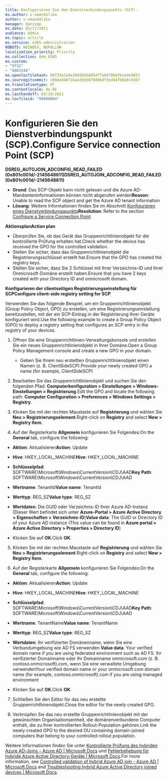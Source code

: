```yaml
---
title: Konfigurieren Sie den Dienstverbindungspunkts (SCP).
ms.author: v-smandalika
author: v-smandalika
manager: dansimp
ms.date: 03/17/2021
audience: Admin
ms.topic: article
ms.service: o365-administration
ROBOTS: NOINDEX, NOFOLLOW
localization_priority: Priority
ms.collection: Adm_O365
ms.custom:
- "9732"
- "9003244"
ms.openlocfilehash: 9d733a1a0a3b8d92bdd5477a8978b6fbeede9653
ms.sourcegitcommit: c08bed4071baa3bb5879496df3ed44fb828c8367
ms.translationtype: HT
ms.contentlocale: de-DE
ms.lasthandoff: 03/19/2021
ms.locfileid: "50898064"
---
```

# <a name="configure-service-connection-point-scp"></a><span data-ttu-id="6b428-102">Konfigurieren Sie den Dienstverbindungspunkt (SCP).</span><span class="sxs-lookup"><span data-stu-id="6b428-102">Configure Service connection Point (SCP)</span></span>

<span data-ttu-id="6b428-103">**DSREG_AUTOJOIN_ADCONFIG_READ_FAILED (0x801c001d/-2145648611)**</span><span class="sxs-lookup"><span data-stu-id="6b428-103">**DSREG_AUTOJOIN_ADCONFIG_READ_FAILED (0x801c001d/-2145648611)**</span></span>

- <span data-ttu-id="6b428-104">**Grund**: Das SCP-Objekt kann nicht gelesen und die Azure AD-Mandanteninformationen können nicht abgerufen werden</span><span class="sxs-lookup"><span data-stu-id="6b428-104">**Reason**: Unable to read the SCP object and get the Azure AD tenant information</span></span>
- <span data-ttu-id="6b428-105">**Lösung**: Weitere Informationen finden Sie im Abschnitt [Konfigurieren eines Dienstverbindungspunkts](https://docs.microsoft.com/azure/active-directory/devices/hybrid-azuread-join-federated-domains#configure-hybrid-azure-ad-join)</span><span class="sxs-lookup"><span data-stu-id="6b428-105">**Resolution**: Refer to the section [Configure a Service Connection Point](https://docs.microsoft.com/azure/active-directory/devices/hybrid-azuread-join-federated-domains#configure-hybrid-azure-ad-join)</span></span>


<span data-ttu-id="6b428-106">**Aktionsplan**</span><span class="sxs-lookup"><span data-stu-id="6b428-106">**Action plan**</span></span>

- <span data-ttu-id="6b428-107">Überprüfen Sie, ob das Gerät das Gruppenrichtlinienobjekt für die kontrollierte Prüfung erhalten hat.</span><span class="sxs-lookup"><span data-stu-id="6b428-107">Check whether the device has received the GPO for the controlled validation.</span></span>
- <span data-ttu-id="6b428-108">Stellen Sie sicher, dass das Gruppenrichtlinienobjekt die Registrierungsschlüssel erstellt hat.</span><span class="sxs-lookup"><span data-stu-id="6b428-108">Ensure that the GPO has created the registry keys.</span></span>
- <span data-ttu-id="6b428-109">Stellen Sie sicher, dass Sie 2 Schlüssel mit Ihrer Verzeichnis-ID und Ihrer Onmicrosoft-Domäne erstellt haben.</span><span class="sxs-lookup"><span data-stu-id="6b428-109">Ensure that you have 2 keys created with your Directory ID and onmicrosoft domain.</span></span>

<span data-ttu-id="6b428-110">**Konfigurieren der clientseitigen Registrierungseinstellung für SCP**</span><span class="sxs-lookup"><span data-stu-id="6b428-110">**Configure client-side registry setting for SCP**</span></span>

<span data-ttu-id="6b428-111">Verwenden Sie das folgende Beispiel, um ein Gruppenrichtlinienobjekt (Group Policy Object, GPO) zu erstellen, um eine Registrierungseinstellung bereitzustellen, mit der ein SCP-Eintrag in der Registrierung Ihrer Geräte konfiguriert wird.</span><span class="sxs-lookup"><span data-stu-id="6b428-111">Use the following example to create a Group Policy Object (GPO) to deploy a registry setting that configures an SCP entry in the registry of your devices.</span></span>

1. <span data-ttu-id="6b428-112">Öffnen Sie eine Gruppenrichtlinien-Verwaltungskonsole und erstellen Sie ein neues Gruppenrichtlinienobjekt in Ihrer Domäne.</span><span class="sxs-lookup"><span data-stu-id="6b428-112">Open a Group Policy Management console and create a new GPO in your domain.</span></span>
     - <span data-ttu-id="6b428-113">Geben Sie Ihrem neu erstellten Gruppenrichtlinienobjekt einen Namen (z. B. ClientSideSCP).</span><span class="sxs-lookup"><span data-stu-id="6b428-113">Provide your newly created GPO a name (for example, ClientSideSCP)</span></span>

2. <span data-ttu-id="6b428-114">Bearbeiten Sie das Gruppenrichtlinienobjekt und suchen Sie den folgenden Pfad: **Computerkonfiguration > Einstellungen > Windows-Einstellungen > Registrierung**.</span><span class="sxs-lookup"><span data-stu-id="6b428-114">Edit the GPO and locate the following path: **Computer Configuration > Preferences > Windows Settings > Registry**.</span></span>

3. <span data-ttu-id="6b428-115">Klicken Sie mit der rechten Maustaste auf **Registrierung** und wählen Sie **Neu > Registrierungselement**.</span><span class="sxs-lookup"><span data-stu-id="6b428-115">Right-click on **Registry** and select **New > Registry Item**.</span></span>

4. <span data-ttu-id="6b428-116">Auf der Registerkarte **Allgemein** konfigurieren Sie Folgendes:</span><span class="sxs-lookup"><span data-stu-id="6b428-116">On the **General** tab, configure the following:</span></span>
  
- <span data-ttu-id="6b428-117">**Aktion**: Aktualisieren</span><span class="sxs-lookup"><span data-stu-id="6b428-117">**Action**: Update</span></span>
    
- <span data-ttu-id="6b428-118">**Hive**: HKEY_LOCAL_MACHINE</span><span class="sxs-lookup"><span data-stu-id="6b428-118">**Hive**: HKEY_LOCAL_MACHINE</span></span>
    
- <span data-ttu-id="6b428-119">**Schlüsselpfad**: SOFTWARE\Microsoft\Windows\CurrentVersion\CDJ\AAD</span><span class="sxs-lookup"><span data-stu-id="6b428-119">**Key Path**: SOFTWARE\Microsoft\Windows\CurrentVersion\CDJ\AAD</span></span>
    
- <span data-ttu-id="6b428-120">**Wertname**: TenantId</span><span class="sxs-lookup"><span data-stu-id="6b428-120">**Value name**: TenantId</span></span>
    
- <span data-ttu-id="6b428-121">**Werttyp**: REG_SZ</span><span class="sxs-lookup"><span data-stu-id="6b428-121">**Value type**: REG_SZ</span></span>
    
- <span data-ttu-id="6b428-122">**Wertdaten**: Die GUID oder Verzeichnis-ID Ihrer Azure AD-Instanz (Dieser Wert befindet sich unter **Azure-Portal > Azure Active Directory > Eigenschaften > Verzeichnis-ID**)</span><span class="sxs-lookup"><span data-stu-id="6b428-122">**Value data**: The GUID or Directory ID of your Azure AD instance (This value can be found in **Azure portal > Azure Active Directory > Properties > Directory ID**)</span></span>
 
- <span data-ttu-id="6b428-123">Klicken Sie auf **OK**.</span><span class="sxs-lookup"><span data-stu-id="6b428-123">Click **OK**.</span></span>
 
5. <span data-ttu-id="6b428-124">Klicken Sie mit der rechten Maustaste auf **Registrierung** und wählen Sie **Neu > Registrierungselement**.</span><span class="sxs-lookup"><span data-stu-id="6b428-124">Right-click on **Registry** and select **New > Registry Item**.</span></span>

6. <span data-ttu-id="6b428-125">Auf der Registerkarte **Allgemein** konfigurieren Sie Folgendes:</span><span class="sxs-lookup"><span data-stu-id="6b428-125">On the **General** tab, configure the following:</span></span>
  
- <span data-ttu-id="6b428-126">**Aktion**: Aktualisieren</span><span class="sxs-lookup"><span data-stu-id="6b428-126">**Action**: Update</span></span>
    
- <span data-ttu-id="6b428-127">**Hive**: HKEY_LOCAL_MACHINE</span><span class="sxs-lookup"><span data-stu-id="6b428-127">**Hive**: HKEY_LOCAL_MACHINE</span></span>
    
- <span data-ttu-id="6b428-128">**Schlüsselpfad**: SOFTWARE\Microsoft\Windows\CurrentVersion\CDJ\AAD</span><span class="sxs-lookup"><span data-stu-id="6b428-128">**Key Path**: SOFTWARE\Microsoft\Windows\CurrentVersion\CDJ\AAD</span></span>
    
- <span data-ttu-id="6b428-129">**Wertname**: TenantName</span><span class="sxs-lookup"><span data-stu-id="6b428-129">**Value name**: TenantName</span></span>
    
- <span data-ttu-id="6b428-130">**Werttyp**: REG_SZ</span><span class="sxs-lookup"><span data-stu-id="6b428-130">**Value type**: REG_SZ</span></span>
    
- <span data-ttu-id="6b428-131">**Wertdaten**: Ihr verifizierter Domänenname, wenn Sie eine Verbundumgebung wie AD FS verwenden.</span><span class="sxs-lookup"><span data-stu-id="6b428-131">**Value data**: Your verified domain name if you are using federated environment such as AD FS.</span></span> <span data-ttu-id="6b428-132">Ihr verifizierter Domainname oder Ihr Domainname onmicrosoft.com (z. B. contoso.onmicrosoft).com, wenn Sie eine verwaltete Umgebung verwenden</span><span class="sxs-lookup"><span data-stu-id="6b428-132">Your verified domain name or your onmicrosoft.com domain name (for example, contoso.onmicrosoft).com if you are using managed environment</span></span>

- <span data-ttu-id="6b428-133">Klicken Sie auf **OK**.</span><span class="sxs-lookup"><span data-stu-id="6b428-133">Click **OK**.</span></span>

7. <span data-ttu-id="6b428-134">Schließen Sie den Editor für das neu erstellte Gruppenrichtlinienobjekt.</span><span class="sxs-lookup"><span data-stu-id="6b428-134">Close the editor for the newly created GPO.</span></span>

8. <span data-ttu-id="6b428-135">Verknüpfen Sie das neu erstellte Gruppenrichtlinienobjekt mit der gewünschten Organisationseinheit, die domänenverbundene Computer enthält, die zu Ihrer kontrollierten Rollout-Population gehören.</span><span class="sxs-lookup"><span data-stu-id="6b428-135">Link the newly created GPO to the desired OU containing domain-joined computers that belong to your controlled rollout population.</span></span>

<span data-ttu-id="6b428-136">Weitere Informationen finden Sie unter [Kontrollierte Prüfung des hybriden Azure AD-Joins – Azure AD | Microsoft Docs](https://docs.microsoft.com/azure/active-directory/devices/hybrid-azuread-join-control) und  [Fehlerbehebung für hybride Azure Active Directory-Geräte | Microsoft Docs](https://docs.microsoft.com/azure/active-directory/devices/troubleshoot-hybrid-join-windows-current).</span><span class="sxs-lookup"><span data-stu-id="6b428-136">For more information, see [Controlled validation of hybrid Azure AD join - Azure AD | Microsoft Docs](https://docs.microsoft.com/azure/active-directory/devices/hybrid-azuread-join-control) and  [Troubleshooting hybrid Azure Active Directory joined devices | Microsoft Docs](https://docs.microsoft.com/azure/active-directory/devices/troubleshoot-hybrid-join-windows-current).</span></span>









